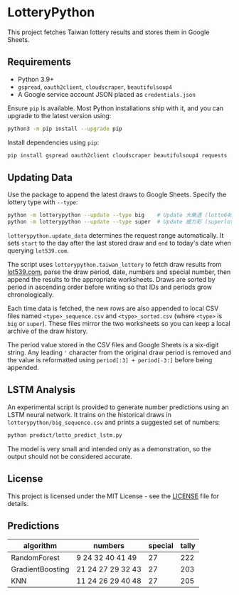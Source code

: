 # LotteryPython

This project fetches Taiwan lottery results and stores them in Google Sheets.

## Requirements
- Python 3.9+
- `gspread`, `oauth2client`, `cloudscraper`, `beautifulsoup4`
- A Google service account JSON placed as `credentials.json`

Ensure `pip` is available. Most Python installations ship with it, and you can
upgrade to the latest version using:

```bash
python3 -m pip install --upgrade pip
```

Install dependencies using `pip`:

```bash
pip install gspread oauth2client cloudscraper beautifulsoup4 requests
```

## Updating Data

Use the package to append the latest draws to Google Sheets. Specify the lottery type with `--type`:

```bash
python -m lotterypython --update --type big    # Update 大樂透 (lotto649)
python -m lotterypython --update --type super  # Update 威力彩 (superlotto638)
```

`lotterypython.update_data` determines the request range automatically. It sets `start` to
the day after the last stored draw and `end` to today's date when querying
`lot539.com`.

The script uses `lotterypython.taiwan_lottery` to fetch draw results from [lot539.com](https://www.lot539.com), parse the draw period, date, numbers and special number, then append the results to the appropriate worksheets. Draws are sorted by period in ascending order before writing so that IDs and periods grow chronologically.

Each time data is fetched, the new rows are also appended to local CSV files
named `<type>_sequence.csv` and `<type>_sorted.csv` (where `<type>` is `big` or
`super`). These files mirror the two worksheets so you can keep a local archive
of the draw history.

The period value stored in the CSV files and Google Sheets is a six-digit
string. Any leading `'` character from the original draw period is removed and
the value is reformatted using `period[:3] + period[-3:]` before being
appended.

## LSTM Analysis

An experimental script is provided to generate number predictions using an
LSTM neural network. It trains on the historical draws in
`lotterypython/big_sequence.csv` and prints a suggested set of numbers:

```bash
python predict/lotto_predict_lstm.py
```

The model is very small and intended only as a demonstration, so the output
should not be considered accurate.


## License

This project is licensed under the MIT License - see the [LICENSE](LICENSE) file for details.

## Predictions
| algorithm | numbers | special | tally |
|-----------|---------|---------|-------|
| RandomForest | 9 24 32 40 41 49 | 27 | 222 |
| GradientBoosting | 21 24 27 29 32 43 | 27 | 203 |
| KNN | 11 24 26 29 40 48 | 27 | 205 |
